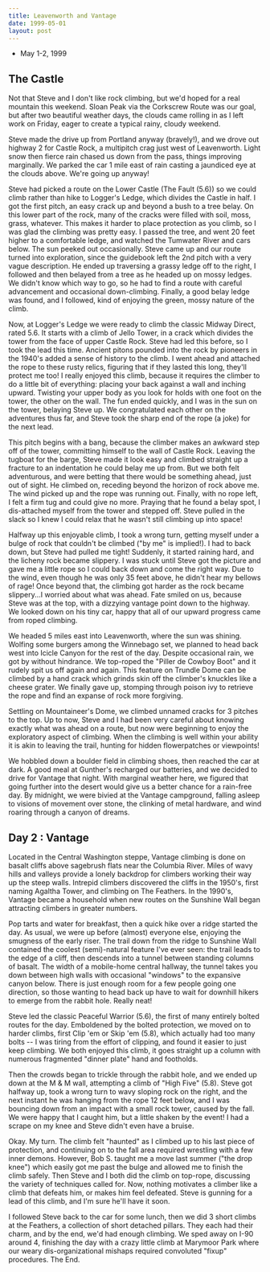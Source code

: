 ```yaml
---
title: Leavenworth and Vantage
date: 1999-05-01
layout: post
---
```


* May 1-2, 1999

The Castle
-------

Not that Steve and I 
don't like rock climbing, but we'd hoped for a real mountain
this weekend. Sloan Peak via the Corkscrew Route was our goal, but after
two beautiful weather days, the clouds came rolling in as I left work
on Friday, eager to create a typical rainy, cloudy weekend. 


Steve made the drive up from Portland anyway (bravely!), and we drove
out highway 2 for Castle Rock, a multipitch crag just west of Leavenworth.
Light snow then fierce rain chased us down from the pass, things
improving marginally. We parked the car 1 mile east of rain casting a
jaundiced eye at the clouds above. We're going up anyway!

Steve had picked a route on the Lower Castle (The Fault (5.6)) 
so we could climb rather than
hike to Logger's Ledge, which divides the Castle in half. I got the first
pitch, an easy crack up and beyond a bush to a tree belay. On this lower
part of the rock, many of the cracks were filled with soil, moss, grass,
whatever. This makes it harder to place protection as you climb, so I
was glad the climbing was pretty easy. I passed the tree, and went 20
feet higher to a comfortable ledge, and watched the Tumwater River and
cars below. The sun peeked out occasionally.
Steve came up and our route turned into exploration, since the guidebook
left the 2nd pitch with a very vague description. He ended up traversing
a grassy ledge off to the right, I followed and then belayed from a
tree as he headed up on mossy ledges. We didn't know which way to go,
so he had to find a route with careful advancement and occasional down-climbing.
Finally, a good belay ledge was found, and I followed, kind of enjoying
the green, mossy nature of the climb. 

Now, at Logger's Ledge we were ready to climb the classic Midway Direct, rated
5.6. It starts with a climb of Jello Tower, in a crack which divides the
tower from the face of upper Castle Rock. Steve had led this before, so I
took the lead this time. Ancient pitons pounded into the rock by pioneers
in the 1940's added a sense of history to the climb. I went ahead and
attached the rope to these rusty relics, figuring that if they lasted this
long, they'll protect me too! I really enjoyed this climb, because it requires
the climber to do a little bit of everything: placing your back against a
wall and inching upward. Twisting your upper body as you look for holds with
one foot on the tower, the other on the wall. The fun ended quickly, and I
was in the sun on the tower, belaying Steve up. We congratulated each other
on the adventures thus far, and Steve took the sharp end of the rope (a joke)
for the next lead.


This pitch begins with a bang, because the climber makes an awkward step off
of the tower, committing himself to the wall of Castle Rock. Leaving the tugboat
for the barge, Steve made it look easy and climbed straight up a fracture
to an indentation he could belay me up from. But we both felt adventurous,
and were betting that there would be something ahead, just out of sight.
He climbed on, receding beyond the horizon of rock above me. The wind
picked up and the rope was running out. Finally, with no rope left, I felt
a firm tug and could give no more. Praying that he found a belay spot, I
dis-attached myself from the tower and stepped off. Steve pulled in the slack
so I knew I could relax that he wasn't still climbing up into space!


Halfway up this enjoyable climb, I took a wrong turn, getting myself under a
bulge of rock that couldn't be climbed ("by me" is implied!). I had to
back down, but Steve had pulled me tight! Suddenly, it started raining hard,
and the licheny rock became slippery. I was stuck until Steve got the picture
and gave me a little rope so I could back down and come the right way.
Due to the wind, even though he was only 35 feet above, he didn't hear
my bellows of rage! Once beyond that, the climbing got harder as the rock
became slippery...I worried about what was ahead. Fate smiled on us, because
Steve was at the top, with a dizzying vantage point down to the highway.
We looked down on his tiny car, happy that all of our upward progress came
from roped climbing.


We headed 5 miles east into Leavenworth, where the sun was shining. Wolfing
some burgers among the Winnebago set, we planned to head back west into
Icicle Canyon for the rest of the day. Despite occasional rain, we got by
without hindrance. We top-roped the "Piller de Cowboy Boot" and it
rudely spit us off again and again. This feature on Trundle Dome can be
climbed by a hand crack which grinds skin off the climber's knuckles like
a cheese grater. We finally gave up, stomping through poison ivy to retrieve
the rope and find an expanse of rock more forgiving.

Settling on Mountaineer's Dome, we climbed unnamed cracks for 3 pitches to 
the top. Up to now, Steve and I had been
very careful about knowing exactly what was ahead on a route, but now
were beginning to enjoy the exploratory aspect of climbing. When the
climbing is well within your ability it is akin to leaving the trail,
hunting for hidden flowerpatches or viewpoints!


We hobbled down a boulder field in climbing shoes, then reached the
car at dark. A good meal at Gunther's recharged our batteries, and we
decided to drive for Vantage that night. With marginal weather here,
we figured that going further into the desert would give us a better
chance for a rain-free day. By midnight, we were bivied at
the Vantage campground, falling asleep to visions of movement over stone,
the clinking of metal hardware, and wind roaring through a canyon of
dreams.


Day 2 : Vantage
-------

Located in the Central Washington steppe, Vantage climbing is done on
basalt cliffs above sagebrush flats near the Columbia River. 
Miles of wavy hills and valleys provide a lonely backdrop for climbers
working their way up the steep walls. Intrepid climbers discovered
the cliffs in the 1950's, first naming Agaltha Tower, and climbing
on The Feathers. In the 1990's, Vantage became a household  when new routes on the
Sunshine Wall began attracting climbers in greater numbers.


Pop tarts and water for breakfast, then a quick hike over a ridge started
the day. As usual, we were up before (almost) everyone else, enjoying
the smugness of the early riser. The trail down from the ridge to
Sunshine Wall contained the coolest (semi)-natural feature I've ever
seen: the trail leads to the edge of a cliff, then descends into a
tunnel between standing columns of basalt. The width of a mobile-home
central hallway, the tunnel takes you down between high walls with
occasional "windows" to the expansive canyon below. There is just
enough room for a few people going one direction, so those wanting
to head back up have to wait for downhill hikers to emerge from the
rabbit hole. Really neat!

Steve led the classic Peaceful Warrior (5.6), the first of many entirely
bolted routes for the day. Emboldened by the bolted protection, we
moved on to harder climbs, first Clip 'em or Skip 'em (5.8), which
actually had too many bolts -- I was tiring from the effort of clipping,
and found it easier to just keep climbing. We both enjoyed this climb,
it goes straight up a column with numerous fragmented "dinner plate"
hand and footholds.


Then the crowds began to trickle through the rabbit hole, and we ended
up down at the M & M wall, attempting a climb of "High Five" (5.8). Steve got
halfway up, took a wrong turn to wavy sloping rock on the right, and
the next instant he was hanging from the rope 12 feet below, and I
was bouncing down from an impact with a small rock tower, caused by
the fall. We were happy that I caught him, but a little shaken by the
event! I had a scrape on my knee and Steve didn't even have a bruise.


Okay. My turn. The climb felt "haunted" as I climbed up to his last
piece of protection, and continuing on to the fall area required
wrestling with a few inner demons. However, Bob S. taught me a
move last summer ("the drop knee") which easily got me past the
bulge and allowed me to finish the climb safely. Then Steve and I
both did the climb on top-rope, discussing the variety of techniques
called for. Now, nothing motivates a climber like a climb that defeats
him, or makes him feel defeated. Steve is gunning for a lead of
this climb, and I'm sure he'll have it soon.


I followed Steve back to the car for some lunch, then we did 3 short
climbs at the Feathers, a collection of short detached pillars.
They each had their charm, and by the end, we'd had enough climbing.
We sped away on I-90 around 4, finishing the day with a crazy little
climb at Marymoor Park where our weary dis-organizational mishaps required
convoluted "fixup" procedures. The End.


